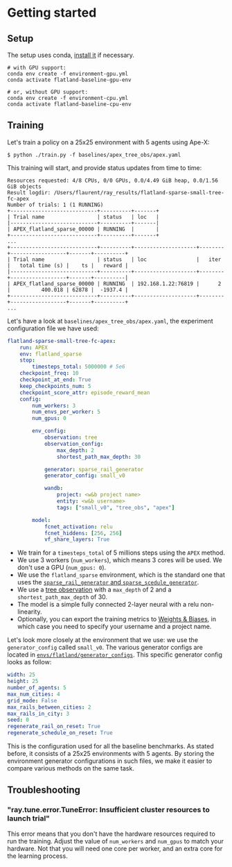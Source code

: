 # Getting started

## Setup

The setup uses conda, [install it](https://www.anaconda.com/products/individual) if necessary.

```
# with GPU support:
conda env create -f environment-gpu.yml
conda activate flatland-baseline-gpu-env

# or, without GPU support:
conda env create -f environment-cpu.yml
conda activate flatland-baseline-cpu-env
```

## Training

Let's train a policy on a 25x25 environment with 5 agents using Ape-X:  

```console
$ python ./train.py -f baselines/apex_tree_obs/apex.yaml
```

This training will start, and provide status updates from time to time:

```console
Resources requested: 4/8 CPUs, 0/0 GPUs, 0.0/4.49 GiB heap, 0.0/1.56 GiB objects
Result logdir: /Users/flaurent/ray_results/flatland-sparse-small-tree-fc-apex
Number of trials: 1 (1 RUNNING)
+----------------------------+----------+-------+
| Trial name                 | status   | loc   |
|----------------------------+----------+-------|
| APEX_flatland_sparse_00000 | RUNNING  |       |
+----------------------------+----------+-------+
...
+----------------------------+----------+--------------------+--------+------------------+-------+----------+
| Trial name                 | status   | loc                |   iter |   total time (s) |    ts |   reward |
|----------------------------+----------+--------------------+--------+------------------+-------+----------|
| APEX_flatland_sparse_00000 | RUNNING  | 192.168.1.22:76819 |      2 |          400.018 | 62878 |  -1937.4 |
+----------------------------+----------+--------------------+--------+------------------+-------+----------+
...
```

Let's have a look at `baselines/apex_tree_obs/apex.yaml`, the experiment configuration file we have used:

```yaml
flatland-sparse-small-tree-fc-apex:
    run: APEX
    env: flatland_sparse
    stop:
        timesteps_total: 5000000 # 5e6
    checkpoint_freq: 10
    checkpoint_at_end: True
    keep_checkpoints_num: 5
    checkpoint_score_attr: episode_reward_mean
    config:
        num_workers: 3
        num_envs_per_worker: 5
        num_gpus: 0

        env_config:
            observation: tree
            observation_config:
                max_depth: 2
                shortest_path_max_depth: 30

            generator: sparse_rail_generator
            generator_config: small_v0

            wandb:
                project: <w&b project name>
                entity: <w&b username>
                tags: ["small_v0", "tree_obs", "apex"]

        model:
            fcnet_activation: relu
            fcnet_hiddens: [256, 256]
            vf_share_layers: True
```

- We train for a `timesteps_total` of 5 millions steps using the `APEX` method.
- We use 3 workers (`num_workers`), which means 3 cores will be used. We don't use a GPU (`num_gpus: 0`).
- We use the `flatland_sparse` environment, which is the standard one that uses the [`sparse_rail_generator` and `sparse_scedule_generator`](../getting-started/env/level_generation). 
- We use a [tree observation](../getting-started/env/observations) with a `max_depth` of 2 and a `shortest_path_max_depth` of 30.
- The model is a simple fully connected 2-layer neural with a relu non-linearity.
- Optionally, you can export the training metrics to [Weights & Biases](https://www.wandb.com/), in which case you need to specify your username and a project name.

Let's look more closely at the environment that we use: we use the `generator_config` called `small_v0`. The various generator configs are located in [`envs/flatland/generator_configs`](https://gitlab.aicrowd.com/flatland/neurips2020-flatland-baselines/tree/master/envs/flatland/generator_configs). This specific generator config looks as follow:

```yaml
width: 25
height: 25
number_of_agents: 5
max_num_cities: 4
grid_mode: False
max_rails_between_cities: 2
max_rails_in_city: 3
seed: 0
regenerate_rail_on_reset: True
regenerate_schedule_on_reset: True
```

This is the configuration used for all the baseline benchmarks. As stated before, it consists of a 25x25 environments with 5 agents. By storing the environment generator configurations in such files, we make it easier to compare various methods on the same task.

## Troubleshooting

### "ray.tune.error.TuneError: Insufficient cluster resources to launch trial"

This error means that you don't have the hardware resources required to run the training. Adjust the value of `num_workers` and `num_gpus` to match your hardware. Not that you will need one core per worker, and an extra core for the learning process. 